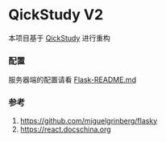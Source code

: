 # QickStudy V2

本项目基于 [QickStudy](https://github.com/C4skg/QickStudy) 进行重构

### 配置

服务器端的配置请看 [Flask-README.md](/api/README.md)


### 参考

1. https://github.com/miguelgrinberg/flasky
2. https://react.docschina.org